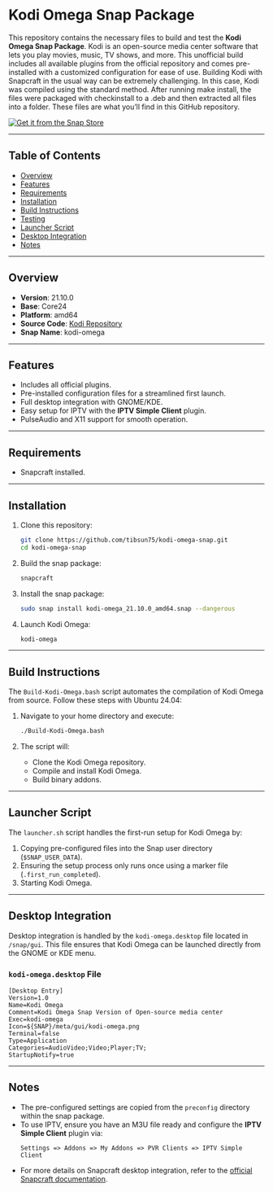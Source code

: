 # Kodi Omega Snap Package

This repository contains the necessary files to build and test the **Kodi Omega Snap Package**. Kodi is an open-source media center software that lets you play movies, music, TV shows, and more. This unofficial build includes all available plugins from the official repository and comes pre-installed with a customized configuration for ease of use.
Building Kodi with Snapcraft in the usual way can be extremely challenging. In this case, Kodi was compiled using the standard method. After running make install, the files were packaged with checkinstall to a .deb and then extracted all files into a folder. These files are what you’ll find in this GitHub repository.

<a href="https://snapcraft.io/kodi-omega">
  <img alt="Get it from the Snap Store" src="https://snapcraft.io/en/dark/install.svg" />
</a>

---

## Table of Contents

- [Overview](#overview)
- [Features](#features)
- [Requirements](#requirements)
- [Installation](#installation)
- [Build Instructions](#build-instructions)
- [Testing](#testing)
- [Launcher Script](#launcher-script)
- [Desktop Integration](#desktop-integration)
- [Notes](#notes)

---

## Overview

- **Version**: 21.10.0
- **Base**: Core24
- **Platform**: amd64
- **Source Code**: [Kodi Repository](https://github.com/xbmc/xbmc)
- **Snap Name**: kodi-omega

---

## Features

- Includes all official plugins.
- Pre-installed configuration files for a streamlined first launch.
- Full desktop integration with GNOME/KDE.
- Easy setup for IPTV with the **IPTV Simple Client** plugin.
- PulseAudio and X11 support for smooth operation.

---

## Requirements

- Snapcraft installed.

---

## Installation

1. Clone this repository:
   ```bash
   git clone https://github.com/tibsun75/kodi-omega-snap.git
   cd kodi-omega-snap
   ```

2. Build the snap package:
   ```bash
   snapcraft
   ```

3. Install the snap package:
   ```bash
   sudo snap install kodi-omega_21.10.0_amd64.snap --dangerous
   ```

4. Launch Kodi Omega:
   ```bash
   kodi-omega
   ```

---

## Build Instructions

The `Build-Kodi-Omega.bash` script automates the compilation of Kodi Omega from source. 
Follow these steps with Ubuntu 24.04:

1. Navigate to your home directory and execute:
   ```bash
   ./Build-Kodi-Omega.bash
   ```

2. The script will:
   - Clone the Kodi Omega repository.
   - Compile and install Kodi Omega.
   - Build binary addons.

---

## Launcher Script

The `launcher.sh` script handles the first-run setup for Kodi Omega by:

1. Copying pre-configured files into the Snap user directory (`$SNAP_USER_DATA`).
2. Ensuring the setup process only runs once using a marker file (`.first_run_completed`).
3. Starting Kodi Omega.

---

## Desktop Integration

Desktop integration is handled by the `kodi-omega.desktop` file located in `/snap/gui`. This file ensures that Kodi Omega can be launched directly from the GNOME or KDE menu.

### `kodi-omega.desktop` File

```desktop
[Desktop Entry]
Version=1.0
Name=Kodi Omega
Comment=Kodi Omega Snap Version of Open-source media center
Exec=kodi-omega
Icon=${SNAP}/meta/gui/kodi-omega.png
Terminal=false
Type=Application
Categories=AudioVideo;Video;Player;TV;
StartupNotify=true
```

---

## Notes

- The pre-configured settings are copied from the `preconfig` directory within the snap package.
- To use IPTV, ensure you have an M3U file ready and configure the **IPTV Simple Client** plugin via:
  ```
  Settings => Addons => My Addons => PVR Clients => IPTV Simple Client
  ```
- For more details on Snapcraft desktop integration, refer to the [official Snapcraft documentation](https://snapcraft.io/docs/desktop-menu-support).
  

